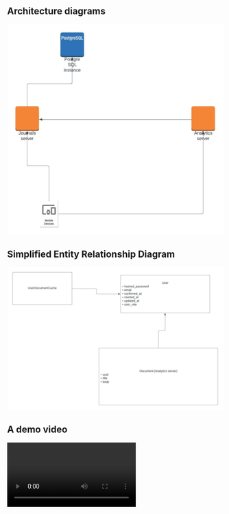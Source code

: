 ## Architecture diagrams

![Architecture diagram](architecture_diagram.jpeg)

## Simplified Entity Relationship Diagram

![Entity Relationship diagram](SimplifiedERdiagram.jpeg)

## A demo video

![A demo video](./astepforward.webm)
